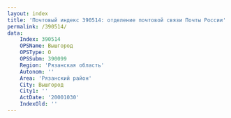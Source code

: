 ```yaml
---
layout: index
title: 'Почтовый индекс 390514: отделение почтовой связи Почты России'
permalink: /390514/
data:
    Index: 390514
    OPSName: Вышгород
    OPSType: О
    OPSSubm: 390099
    Region: 'Рязанская область'
    Autonom: ''
    Area: 'Рязанский район'
    City: Вышгород
    City1: ''
    ActDate: '20001030'
    IndexOld: ''
---
```

